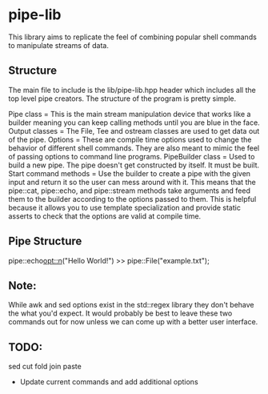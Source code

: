 #  pipe-lib

This library aims to replicate the feel of combining popular shell commands to manipulate streams of data.

## Structure

The main file to include is the lib/pipe-lib.hpp header which includes all the top level pipe creators. The structure of the program is pretty simple.

Pipe class = This is the main stream manipulation device that works like a builder meaning you can keep calling methods until you are blue in the face.
Output classes = The File, Tee and ostream classes are used to get data out of the pipe.
Options = These are compile time options used to change the behavior of different shell commands. They are also meant to mimic the feel of passing options to command line programs.
PipeBuilder class = Used to build a new pipe. The pipe doesn't get constructed by itself. It must be built.
Start command methods = Use the builder to create a pipe with the given input and return it so the user can mess around with it. This means that the pipe::cat, pipe::echo, and pipe::stream methods take arguments and feed them to the builder according to the options passed to them. This is helpful because it allows you to use template specialization and provide static asserts to check that the options are valid at compile time.

## Pipe Structure
pipe::echo<opt::n>("Hello World!")  >> pipe::File("example.txt");

## Note:
While awk and sed options exist in the std::regex library they don't behave the what you'd expect. It would probably be best to leave these two commands out for now unless we can come up with a better user interface.

## TODO:
sed
cut
fold
join
paste
- Update current commands and add additional options
